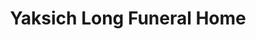 ---
title: "Yaksich Long Funeral Home"
url: /raton/yaksich-long-funeral-home/
shop: funeral directors
---